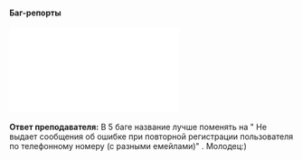 #### Баг-репорты 
![Баг-репорты](bug_report_exe.ua.pdf "Баг-репорты ")

**Ответ преподавателя:** В 5 баге название лучше поменять на " Не выдает сообщения об ошибке  при повторной регистрации пользователя по телефонному номеру (с разными емейлами)" . Молодец:)